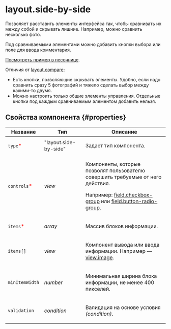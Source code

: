 # layout.side-by-side

Позволяет расставить элементы интерфейса так, чтобы сравнивать их между собой и скрывать лишние. Например, можно сравнить несколько фото.

Под сравниваемыми элементами можно добавить кнопки выбора или поле для ввода комментария.

[Посмотреть пример в песочнице](https://clck.ru/TQwkd).

Отличия от [layout.compare](layout.compare.md):

- Есть кнопки, позволяющие скрывать элементы. Удобно, если надо сравнить сразу 5 фотографий и тяжело сделать выбор между какими-то двумя.
- Можно настроить только общие элементы управления. Отдельные кнопки под каждым сравниваемым элементом добавить нельзя.

## Свойства компонента {#properties}

| Название                                     | Тип                   | Описание                                                                                                                                                                                                                                  |
| -------------------------------------------- | --------------------- | ----------------------------------------------------------------------------------------------------------------------------------------------------------------------------------------------------------------------------------------- |
| `type`<span style="color: red">\*</span>     | "layout.side-by-side" | <p>Задает тип компонента.</p>                                                                                                                                                                                                             |
| `controls`<span style="color: red">\*</span> | _view_                | <p>Компоненты, которые позволят пользователю совершить требуемые от него действия.</p><p>Например: <a href="field.checkbox-group.md">field.checkbox-group</a> или <a href="field.button-radio-group.md">field.button-radio-group</a>.</p> |
| `items`<span style="color: red">\*</span>    | _array_               | <p>Массив блоков информации.</p>                                                                                                                                                                                                          |
| `items[]`                                    | _view_                | <p>Компонент вывода или ввода информации. Например — <a href="view.image.md">view.image</a>.</p>                                                                                                                                          |
| `minItemWidth`                               | _number_              | <p>Минимальная ширина блока информации, не менее 400 пикселей.</p>                                                                                                                                                                        |
| `validation`                                 | _condition_           | <p>Валидация на основе условия <em>(condition)</em>.</p>                                                                                                                                                                                  |
